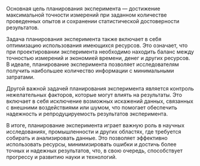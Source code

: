 Основная цель планирования эксперимента — достижение максимальной точности измерений при заданном количестве проведенных опытов и сохранении статистической достоверности результатов.

Задача планирования эксперимента также включает в себя оптимизацию использования имеющихся ресурсов. Это означает, что при проектировании эксперимента необходимо находить баланс между точностью измерений и экономией времени, денег и других ресурсов. В идеале, планирование эксперимента позволяет исследователям получить наибольшее количество информации с минимальными затратами.

Другой важной задачей планирования эксперимента является контроль нежелательных факторов, которые могут влиять на результаты. Это включает в себя исключение возможных искажений данных, связанных с внешними воздействиями или шумом, что помогает обеспечить надежность и репродуцируемость результатов эксперимента.

В итоге, планирование эксперимента играет важную роль в научных исследованиях, промышленности и других областях, где требуется собирать и анализировать данные. Это позволяет эффективно использовать ресурсы, минимизировать ошибки и достичь более точных и надежных результатов, что, в свою очередь, способствует прогрессу и развитию науки и технологий.